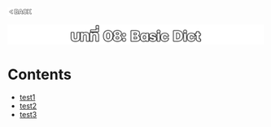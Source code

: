 <p align="left">
  <a href="../README.md">
    <img src="../../Z99-OTHERS/00-common/00-back.png" style="width:10%">
  </a>
</p>

![01-dict.png](/Z99-OTHERS/08-dict/01-dict.png)

# Contents

-   [test1]()
-   [test2]()
-   [test3]()
